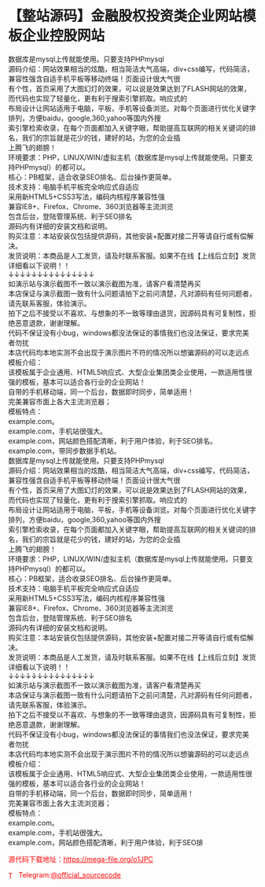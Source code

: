 # 【整站源码】金融股权投资类企业网站模板企业控股网站

数据库是mysql上传就能使用。只要支持PHPmysql<br>源码介绍：网站效果相当的炫酷，相当简洁大气高端，div+css编写，代码简洁，兼容性强含自适手机平板等移动终端！页面设计很大气很<br>有个性，首页采用了大图幻灯的效果，可以说是效果达到了FLASH网站的效果，而代码也实现了轻量化，更有利于搜索引擎抓取。响应式的<br>布局设计让网站适用于电脑，平板，手机等设备浏览。对每个页面进行优化关键字排列，方便baidu，google,360,yahoo等国内外搜<br>索引擎检索收录，在每个页面都加入关键字眼，帮助提高互联网的相关关键词的排名，我们的宗旨就是花少的钱，建好的站，为您的企业插<br>上腾飞的翅膀！<br>环境要求：PHP，LINUX/WIN/虚拟主机（数据库是mysql上传就能使用。只要支持PHPmysql）的都可以。<br>核心：PB框架，适合收录SEO排名、后台操作更简单。<br>技术支持：电脑手机平板完全响应式自适应<br>采用新HTML5+CSS3写法，编码内核程序兼容性强<br>兼容IE8+、Firefox、Chrome、360浏览器等主流浏览<br>包含后台，登陆管理系统、利于SEO排名<br>源码内有详细的安装文档和说明。<br>购买注意：本站安装仅包括提供源码，其他安装+配置对接二开等请自行或有偿解决。<br>发货说明：本商品是人工发货，请及时联系客服。如果不在线【上线后立刻】发货<br>详细看以下说明！！<br>↓↓↓↓↓↓↓↓↓↓↓↓↓↓↓<br>如演示站与演示截图不一致以演示截图为准，请客户看清楚再买<br>本店保证与演示截图一致有什么问题请拍下之前问清楚，凡对源码有任何问题者，请先联系客服，体验演示。<br>拍下之后不接受以不喜欢、与想象的不一致等理由退货，因源码具有可复制性，拒绝恶意退款，谢谢理解。<br>代码不保证没有小bug，windows都没法保证的事情我们也没法保证，要求完美者勿扰<br>本店代码均本地实测不会出现于演示图片不符的情况所以想骗源码的可以走远点<br>模板介绍：<br>该模板属于企业通用、HTML5响应式、大型企业集团类企业使用，一款适用性很强的模板，基本可以适合各行业的企业网站！<br>自带的手机移动端，同一个后台，数据即时同步，简单适用！<br>完美兼容市面上各大主流浏览器；<br>模板特点：<br>example.com。<br>example.com，手机站很强大。<br>example.com，网站颜色搭配清晰，利于用户体验，利于SEO排名。<br>example.com，带同步数据手机站。<br>数据库是mysql上传就能使用。只要支持PHPmysql<br>源码介绍：网站效果相当的炫酷，相当简洁大气高端，div+css编写，代码简洁，兼容性强含自适手机平板等移动终端！页面设计很大气很<br>有个性，首页采用了大图幻灯的效果，可以说是效果达到了FLASH网站的效果，而代码也实现了轻量化，更有利于搜索引擎抓取。响应式的<br>布局设计让网站适用于电脑，平板，手机等设备浏览。对每个页面进行优化关键字排列，方便baidu，google,360,yahoo等国内外搜<br>索引擎检索收录，在每个页面都加入关键字眼，帮助提高互联网的相关关键词的排名，我们的宗旨就是花少的钱，建好的站，为您的企业插<br>上腾飞的翅膀！<br>环境要求：PHP，LINUX/WIN/虚拟主机（数据库是mysql上传就能使用。只要支持PHPmysql）的都可以。<br>核心：PB框架，适合收录SEO排名、后台操作更简单。<br>技术支持：电脑手机平板完全响应式自适应<br>采用新HTML5+CSS3写法，编码内核程序兼容性强<br>兼容IE8+、Firefox、Chrome、360浏览器等主流浏览<br>包含后台，登陆管理系统、利于SEO排名<br>源码内有详细的安装文档和说明。<br>购买注意：本站安装仅包括提供源码，其他安装+配置对接二开等请自行或有偿解决。<br>发货说明：本商品是人工发货，请及时联系客服。如果不在线【上线后立刻】发货<br>详细看以下说明！！<br>↓↓↓↓↓↓↓↓↓↓↓↓↓↓↓<br>如演示站与演示截图不一致以演示截图为准，请客户看清楚再买<br>本店保证与演示截图一致有什么问题请拍下之前问清楚，凡对源码有任何问题者，请先联系客服，体验演示。<br>拍下之后不接受以不喜欢、与想象的不一致等理由退货，因源码具有可复制性，拒绝恶意退款，谢谢理解。<br>代码不保证没有小bug，windows都没法保证的事情我们也没法保证，要求完美者勿扰<br>本店代码均本地实测不会出现于演示图片不符的情况所以想骗源码的可以走远点<br>模板介绍：<br>该模板属于企业通用、HTML5响应式、大型企业集团类企业使用，一款适用性很强的模板，基本可以适合各行业的企业网站！<br>自带的手机移动端，同一个后台，数据即时同步，简单适用！<br>完美兼容市面上各大主流浏览器；<br>模板特点：<br>example.com。<br>example.com，手机站很强大。<br>example.com，网站颜色搭配清晰，利于用户体验，利于SEO排<br>


<p style="color: red;">源代码下载地址：<a href="https://mega-file.org/o1JPC" style="color: red;">https://mega-file.org/o1JPC</a></p><p style="color: red;"><img src="https://cdn-icons-png.flaticon.com/512/2111/2111646.png" alt="Telegram Icon" style="width: 16px; vertical-align: middle; margin-right: 5px;">Telegram:<a href="https://t.me/official_sourcecode" style="color: red;">@official_sourcecode</a></p>
